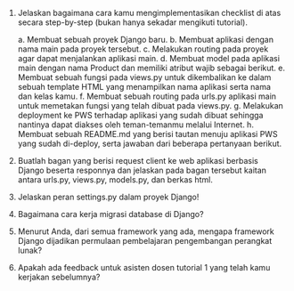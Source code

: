 1. Jelaskan bagaimana cara kamu mengimplementasikan checklist di atas secara step-by-step (bukan hanya sekadar mengikuti tutorial).

    a. Membuat sebuah proyek Django baru.
    b. Membuat aplikasi dengan nama main pada proyek tersebut.
    c. Melakukan routing pada proyek agar dapat menjalankan aplikasi main.
    d. Membuat model pada aplikasi main dengan nama Product dan memiliki atribut wajib sebagai berikut.
    e. Membuat sebuah fungsi pada views.py untuk dikembalikan ke dalam sebuah template HTML yang menampilkan nama aplikasi serta nama dan kelas kamu.
    f. Membuat sebuah routing pada urls.py aplikasi main untuk memetakan fungsi yang telah dibuat pada views.py.
    g. Melakukan deployment ke PWS terhadap aplikasi yang sudah dibuat sehingga nantinya dapat diakses oleh teman-temanmu melalui Internet.
    h. Membuat sebuah README.md yang berisi tautan menuju aplikasi PWS yang sudah di-deploy, serta jawaban dari beberapa pertanyaan berikut.


2. Buatlah bagan yang berisi request client ke web aplikasi berbasis Django beserta responnya dan jelaskan pada bagan tersebut kaitan antara urls.py, views.py, models.py, dan berkas html.

3. Jelaskan peran settings.py dalam proyek Django!

4. Bagaimana cara kerja migrasi database di Django?

5. Menurut Anda, dari semua framework yang ada, mengapa framework Django dijadikan permulaan pembelajaran pengembangan perangkat lunak?

6. Apakah ada feedback untuk asisten dosen tutorial 1 yang telah kamu kerjakan sebelumnya?